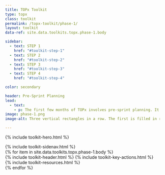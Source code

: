 ```yaml
---
title: TOPx Toolkit
type: topx
class: toolkit
permalink: /topx-toolkit/phase-1/
layout: toolkit
data-ref: site.data.toolkits.topx.phase-1.body

sidebar:
  - text: STEP 1
    href: "#toolkit-step-1"
  - text: STEP 2
    href: "#toolkit-step-2"
  - text: STEP 3
    href: "#toolkit-step-3"
  - text: STEP 4
    href: "#toolkit-step-4"

color: secondary

header: Pre-Sprint Planning
lead:
  - text:
    - p: The first few months of TOPx involves pre-sprint planning. It will be important to form a team within your agency that will work on day-to-day operations, spread the word about TOPx within your agency, and identify a senior-level champion. Next, your team will engage others in the agency to define problem statement(s) for which sprint participants will develop solutions. After problem statement development, you will recruit sprint participants, who include tech teams, community leaders, advocates, individuals with direct lived experience, and data and policy experts from government.
image: phase-1.png
image-alt: Three vertical rectangles in a row. The first is filled in red with a one in the center. The rest are outlined

---
```


{% include toolkit-hero.html %}
<section class="grid-container display-inline-block padding-top-8 padding-right-4">
  <div class="grid-row">
    <div class="desktop:grid-col-4">
      {% include toolkit-sidenav.html %}
    </div>
    <div
      class="desktop:grid-col-7 desktop:margin-left-7 display-inline-block"
    >
      {% for item in site.data.toolkits.topx.phase-1.body %}
        <div class="toolkit-section margin-top-10">
          {% include toolkit-header.html %}
          {% include toolkit-key-actions.html %}
          {% include toolkit-resources.html %}
          <div class="toolkit-colored-div height-4 bg-{{page.color}} margin-bottom-neg-2">
          </div>
        </div>
      {% endfor %}
    </div>
  </div>  
</section>
